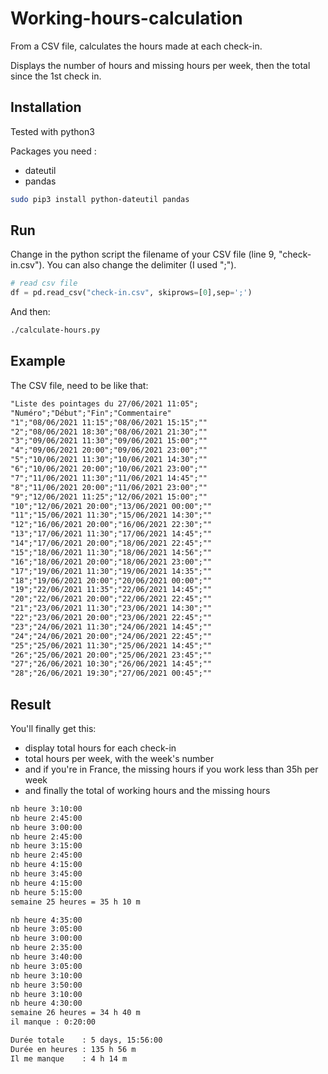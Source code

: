 # Working-hours-calculation
From a CSV file, calculates the hours made at each check-in. 

Displays the number of hours and missing hours per week, then the total since the 1st check in.

## Installation

Tested with python3

Packages you need :

* dateutil
* pandas

```bash
sudo pip3 install python-dateutil pandas
```

## Run

Change in the python script the filename of your CSV file (line 9, "check-in.csv").
You can also change the delimiter (I used ";").

```python
# read csv file
df = pd.read_csv("check-in.csv", skiprows=[0],sep=';')
```
And then:
```bash
./calculate-hours.py
```
## Example

The CSV file, need to be like that:

```txt
"Liste des pointages du 27/06/2021 11:05";
"Numéro";"Début";"Fin";"Commentaire"
"1";"08/06/2021 11:15";"08/06/2021 15:15";""
"2";"08/06/2021 18:30";"08/06/2021 21:30";""
"3";"09/06/2021 11:30";"09/06/2021 15:00";""
"4";"09/06/2021 20:00";"09/06/2021 23:00";""
"5";"10/06/2021 11:30";"10/06/2021 14:30";""
"6";"10/06/2021 20:00";"10/06/2021 23:00";""
"7";"11/06/2021 11:30";"11/06/2021 14:45";""
"8";"11/06/2021 20:00";"11/06/2021 23:00";""
"9";"12/06/2021 11:25";"12/06/2021 15:00";""
"10";"12/06/2021 20:00";"13/06/2021 00:00";""
"11";"15/06/2021 11:30";"15/06/2021 14:30";""
"12";"16/06/2021 20:00";"16/06/2021 22:30";""
"13";"17/06/2021 11:30";"17/06/2021 14:45";""
"14";"17/06/2021 20:00";"18/06/2021 22:45";""
"15";"18/06/2021 11:30";"18/06/2021 14:56";""
"16";"18/06/2021 20:00";"18/06/2021 23:00";""
"17";"19/06/2021 11:30";"19/06/2021 14:35";""
"18";"19/06/2021 20:00";"20/06/2021 00:00";""
"19";"22/06/2021 11:35";"22/06/2021 14:45";""
"20";"22/06/2021 20:00";"22/06/2021 22:45";""
"21";"23/06/2021 11:30";"23/06/2021 14:30";""
"22";"23/06/2021 20:00";"23/06/2021 22:45";""
"23";"24/06/2021 11:30";"24/06/2021 14:45";""
"24";"24/06/2021 20:00";"24/06/2021 22:45";""
"25";"25/06/2021 11:30";"25/06/2021 14:45";""
"26";"25/06/2021 20:00";"25/06/2021 23:45";""
"27";"26/06/2021 10:30";"26/06/2021 14:45";""
"28";"26/06/2021 19:30";"27/06/2021 00:45";""
```

## Result

You'll finally get this:

* display total hours for each check-in
* total hours per week, with the week's number
* and if you're in France, the missing hours if you work less than 35h per week
* and finally the total of working hours and the missing hours

```txt
nb heure 3:10:00
nb heure 2:45:00
nb heure 3:00:00
nb heure 2:45:00
nb heure 3:15:00
nb heure 2:45:00
nb heure 4:15:00
nb heure 3:45:00
nb heure 4:15:00
nb heure 5:15:00
semaine 25 heures = 35 h 10 m

nb heure 4:35:00
nb heure 3:05:00
nb heure 3:00:00
nb heure 2:35:00
nb heure 3:40:00
nb heure 3:05:00
nb heure 3:10:00
nb heure 3:50:00
nb heure 3:10:00
nb heure 4:30:00
semaine 26 heures = 34 h 40 m
il manque : 0:20:00 

Durée totale    : 5 days, 15:56:00
Durée en heures : 135 h 56 m
Il me manque    : 4 h 14 m
```


